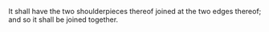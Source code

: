 It shall have the two shoulderpieces thereof joined at the two edges thereof; and so it shall be joined together.

